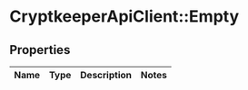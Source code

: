# CryptkeeperApiClient::Empty

## Properties
Name | Type | Description | Notes
------------ | ------------- | ------------- | -------------

